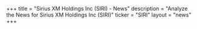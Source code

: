 +++
title = "Sirius XM Holdings Inc (SIRI) - News"
description = "Analyze the News for Sirius XM Holdings Inc (SIRI)"
ticker = "SIRI"
layout = "news"
+++

